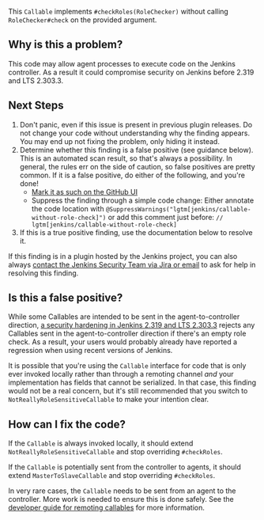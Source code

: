 This `Callable` implements `#checkRoles(RoleChecker)` without calling `RoleChecker#check` on the provided argument.

## Why is this a problem?

This code may allow agent processes to execute code on the Jenkins controller. As a result it could compromise security on Jenkins before 2.319 and LTS 2.303.3.

## Next Steps

<!-- Generic section used in all findings -->

1. Don't panic, even if this issue is present in previous plugin releases. Do not change your code without understanding why the finding appears. You may end up not fixing the problem, only hiding it instead.
2. Determine whether this finding is a false positive (see guidance below). This is an automated scan result, so that's always a possibility. In general, the rules err on the side of caution, so false positives are pretty common. If it is a false positive, do either of the following, and you're done!
    * [Mark it as such on the GitHub UI](https://docs.github.com/en/code-security/code-scanning/automatically-scanning-your-code-for-vulnerabilities-and-errors/managing-code-scanning-alerts-for-your-repository#dismissing--alerts)
    * Suppress the finding through a simple code change: Either annotate the code location with `@SuppressWarnings("lgtm[jenkins/callable-without-role-check]")` or add this comment just before: `// lgtm[jenkins/callable-without-role-check]`
3. If this is a true positive finding, use the documentation below to resolve it.

If this finding is in a plugin hosted by the Jenkins project, you can also always [contact the Jenkins Security Team via Jira or email](https://www.jenkins.io/security/#reporting-vulnerabilities) to ask for help in resolving this finding.

## Is this a false positive?

While some Callables are intended to be sent in the agent-to-controller direction, [a security hardening in Jenkins 2.319 and LTS 2.303.3](https://www.jenkins.io/doc/book/security/controller-isolation/required-role-check/) rejects any Callables sent in the agent-to-controller direction if there's an empty role check. As a result, your users would probably already have reported a regression when using recent versions of Jenkins.

It is possible that you're using the `Callable` interface for code that is only ever invoked locally rather than through a remoting channel _and_ your implementation has fields that cannot be serialized. In that case, this finding would not be a real concern, but it's still recommended that you switch to `NotReallyRoleSensitiveCallable` to make your intention clear.

## How can I fix the code?

If the `Callable` is always invoked locally, it should extend `NotReallyRoleSensitiveCallable` and stop overriding `#checkRoles`.

If the `Callable` is potentially sent from the controller to agents, it should extend `MasterToSlaveCallable` and stop overriding `#checkRoles`.

In very rare cases, the `Callable` needs to be sent from an agent to the controller. More work is needed to ensure this is done safely. See the [developer guide for remoting callables](https://www.jenkins.io/doc/developer/security/remoting-callables/) for more information.

